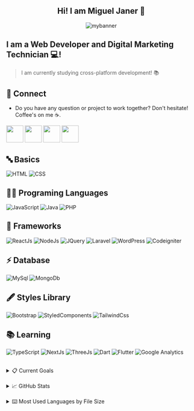 <h2 align="center"> Hi! I am Miguel Janer 👋 </h2>
<p align="center">
  <img src="https://user-images.githubusercontent.com/32365541/201091703-58078469-46f3-4888-bd99-e1905bfc34d2.png" alt="mybanner">
</p>
<h2>I am a Web Developer and Digital Marketing Technician 💻!</h2>

> I am currently studying cross-platform development! 📚

## 📩 Connect
* Do you have any question or project to work together? Don't hesitate! Coffee's on me ☕.

<p align="left" >
      <a href="mailto:migueljanermudoy@gmail.com?Subject=I%20want%20propose%20you%20something" target="_blank" rel="noreferrer"><img src="https://user-images.githubusercontent.com/48330849/172060688-5e1bf6ca-7bb9-43a2-b202-001170434946.png"  width="45"></a>
        <a href="www.linkedin.com/in/miguel-janer-mudoy" target="_blank" rel="noreferrer"><img src="https://user-images.githubusercontent.com/48330849/172059761-c87c0437-c1b5-4e33-8d3e-e00adf4afc57.png"  width="45"></a>
    <a href="https://www.instagram.com/mikkejm/" target="_blank" rel="noreferrer"><img src="https://user-images.githubusercontent.com/48330849/172059811-e9699771-f560-4217-b698-d64db9b4fe1c.png"  width="45"></a>
      <a href="https://www.youtube.com/channel/UC1dABQSK47tmHBaC0rJAq2Q" target="_blank" rel="noreferrer"><img src="https://user-images.githubusercontent.com/48330849/172059795-66f4370f-8697-42b5-bcb4-b83ebc10f721.png"  width="45"></a>
</p>

## 🔤 Basics
![HTML](https://img.shields.io/badge/HTML5-E34F26?style=for-the-badge&logo=html5&logoColor=white)
![CSS](https://img.shields.io/badge/CSS3-1572B6?style=for-the-badge&logo=css3&logoColor=white)

## 👩‍💻 Programing Languages
![JavaScript](https://img.shields.io/badge/JavaScript-323330?style=for-the-badge&logo=javascript&logoColor=F7DF1E)
![Java](https://img.shields.io/badge/java-%23ED8B00.svg?style=for-the-badge&logo=java&logoColor=white)
![PHP](https://img.shields.io/badge/php-%23777BB4.svg?style=for-the-badge&logo=php&logoColor=white)

## 🚀 Frameworks
![ReactJs](https://img.shields.io/badge/React-20232A?style=for-the-badge&logo=react&logoColor=61DAFB)
![NodeJs](https://img.shields.io/badge/Node.js-339933?style=for-the-badge&logo=nodedotjs&logoColor=white)
![JQuery](https://img.shields.io/badge/jQuery-0769AD?style=for-the-badge&logo=jquery&logoColor=white)
![Laravel](https://img.shields.io/badge/Laravel-FF2D20?style=for-the-badge&logo=laravel&logoColor=white)
![WordPress](https://img.shields.io/badge/Wordpress-21759B?style=for-the-badge&logo=wordpress&logoColor=white)
![Codeigniter](https://img.shields.io/badge/Codeigniter-EF4223?style=for-the-badge&logo=codeigniter&logoColor=white)

## ⚡ Database
![MySql](https://img.shields.io/badge/MySQL-005C84?style=for-the-badge&logo=mysql&logoColor=white)
![MongoDb](https://img.shields.io/badge/MongoDB-4EA94B?style=for-the-badge&logo=mongodb&logoColor=white)

## 🖋️ Styles Library 
![Bootstrap](https://img.shields.io/badge/Bootstrap-563D7C?style=for-the-badge&logo=bootstrap&logoColor=white)
![StyledComponents](https://img.shields.io/badge/styled--components-DB7093?style=for-the-badge&logo=styled-components&logoColor=white)
![TailwindCss](https://img.shields.io/badge/Tailwind_CSS-38B2AC?style=for-the-badge&logo=tailwind-css&logoColor=white)

## 📚 Learning
![TypeScript](https://img.shields.io/badge/TypeScript-007ACC?style=for-the-badge&logo=typescript&logoColor=white)
![NextJs](https://img.shields.io/badge/next.js-000000?style=for-the-badge&logo=nextdotjs&logoColor=white)
![ThreeJs](https://img.shields.io/badge/ThreeJs-black?style=for-the-badge&logo=three.js&logoColor=white)
![Dart](https://img.shields.io/badge/Dart-0175C2?style=for-the-badge&logo=dart&logoColor=white)
![Flutter](https://img.shields.io/badge/Flutter-02569B?style=for-the-badge&logo=flutter&logoColor=white)
![Google Analytics](https://img.shields.io/badge/Google%20Analytics-E37400?style=for-the-badge&logo=google%20analytics&logoColor=white)

<br>

<details>
<summary>📋 Current Goals</summary>
  
- [x] Learn multi-threads programing.
  
- [ ] Develop a portfolio website.
  
- [ ] Learn NGINX.
  
- [ ] Learn AI & BlockChain.
  
- [ ] Learn Amazon Web Services.
  
- [ ] Upload Developing Videos.
  
</details>

<br>

<details>
<summary>📈 GitHub Stats </summary>
<br>
  
 ![Anurag's GitHub stats](https://github-readme-stats.vercel.app/api?username=migueljaner&show_icons=true&theme=tokyonight) 
  
</details>

<br>

<details>
<summary>⌨️ Most Used Languages by File Size  </summary>
<br>
  
  [![Top Langs](https://github-readme-stats.vercel.app/api/top-langs/?username=migueljaner&layout=compact&theme=tokyonight)](https://github.com/Lagaress/github-readme-stats)
  
</details>
